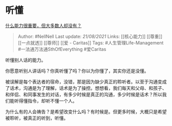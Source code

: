 # 听懂
[什么能力很重要，但大多数人却没有？](https://www.zhihu.com/question/305507128/answer/553032604)

> Author: #NellNell 
Last update: *21/08/2021* 
Links: [[核心能力]] [[尊重]] [[一点就透]] [[尊师]] [[爱 - Caritas]]
Tags: #人生管理Life-Management #一法通万法通SthOfEverything #爱Caritas 

听懂别人话的能力。

  

你愿意听别人讲话吗？你真听懂了吗？你以为你懂了，其实你还是没懂。

  

被误解是每个表达者的宿命，没错，那是因为缺少真正的聆听者。以至于沟通变成了话术，沟通是为了理解，话术是为了操控。想想看，我们每天和父母、和孩子、和伴侣、和同事发生的对话，有多少时候是真正的沟通，多少时候是话术？所以我们能听得懂指令，却听不懂一个人。

  

为什么有的人会祷告？是希望改变什么吗？有时候是。但更多时候，大概只是希望被聆听，被真正的听到，听懂。

  
  


